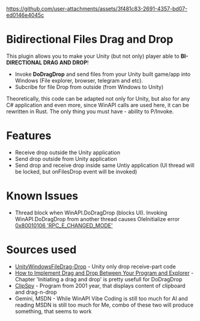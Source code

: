 https://github.com/user-attachments/assets/3f481c83-2691-4357-bd07-ed0146e4045c

# Bidirectional Files Drag and Drop
This plugin allows you to make your Unity (but not only) player able to **BI-DIRECTIONAL DRAG AND DROP**!<br/>
- Invoke **DoDragDrop** and send files from your Unity built game/app into Windows (File explorer, browser, telegram and etc).</br>
- Subcribe for file Drop from outside (from Windows to Unity)

Theoretically, this code can be adapted not only for Unity, but also for any C# application and even more, since WinAPI calls are used here, it can be rewritten in Rust. The only thing you must have - ability to P/Invoke.

# Features
- Receive drop outside the Unity application
- Send drop outside from Unity application
- Send drop and receive drop inside same Untiy application (UI thread will be locked, but onFilesDrop event will be invoked)

# Known Issues
- Thread block when WinAPI.DoDragDrop (blocks UI). Invoking WinAPI.DoDragDrop from another thread causes OleInitialize error [0x80010106 'RPC_E_CHANGED_MODE'](https://learn.microsoft.com/en-us/openspecs/windows_protocols/ms-erref/705fb797-2175-4a90-b5a3-3918024b10b8)

# Sources used
- [UnityWindowsFileDrag-Drop](https://github.com/Bunny83/UnityWindowsFileDrag-Drop) - Unity only drop receive-part code
- [How to Implement Drag and Drop Between Your Program and Explorer](https://www.codeproject.com/Articles/840/How-to-Implement-Drag-and-Drop-Between-Your-Progra) - Chapter 'Initiating a drag and drop' is pretty usefull for DoDragDrop
- [ClipSpy](https://www.codeproject.com/Articles/168/ClipSpy) - Program from 2001 year, that displays content of clipboard and drag-n-drop
- Gemini, MSDN - While WinAPI Vibe Coding is still too much for AI and reading MSDN is still too much for Me, combo of these two will produce something, that seems to work
